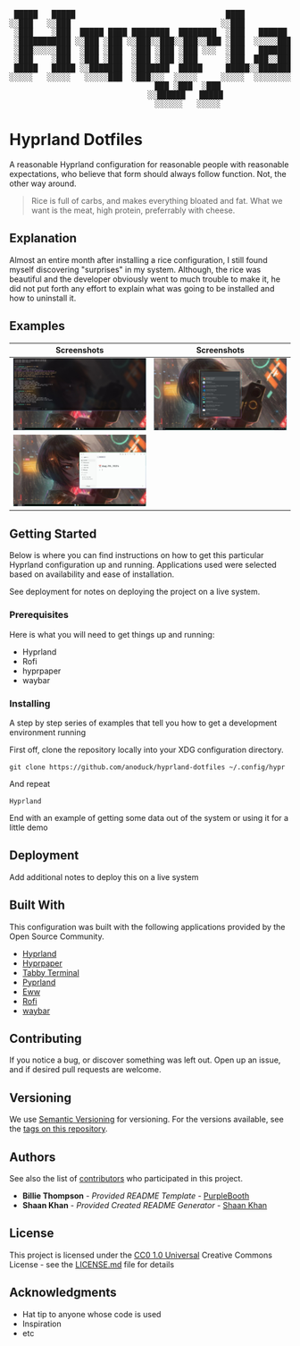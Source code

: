 
<div style="text-align: center;">
<pre>
 █████   █████                                ████                           █████    ██████████             █████       ██████   ███  ████
░░███   ░░███                                ░░███                          ░░███    ░░███░░░░███           ░░███       ███░░███ ░░░  ░░███
 ░███    ░███  █████ ████ ████████  ████████  ░███   ██████   ████████    ███████     ░███   ░░███  ██████  ███████    ░███ ░░░  ████  ░███   ██████   █████
 ░███████████ ░░███ ░███ ░░███░░███░░███░░███ ░███  ░░░░░███ ░░███░░███  ███░░███     ░███    ░███ ███░░███░░░███░    ███████   ░░███  ░███  ███░░███ ███░░
 ░███░░░░░███  ░███ ░███  ░███ ░███ ░███ ░░░  ░███   ███████  ░███ ░███ ░███ ░███     ░███    ░███░███ ░███  ░███    ░░░███░     ░███  ░███ ░███████ ░░█████
 ░███    ░███  ░███ ░███  ░███ ░███ ░███      ░███  ███░░███  ░███ ░███ ░███ ░███     ░███    ███ ░███ ░███  ░███ ███  ░███      ░███  ░███ ░███░░░   ░░░░███
 █████   █████ ░░███████  ░███████  █████     █████░░████████ ████ █████░░████████    ██████████  ░░██████   ░░█████   █████     █████ █████░░██████  ██████
░░░░░   ░░░░░   ░░░░░███  ░███░░░  ░░░░░     ░░░░░  ░░░░░░░░ ░░░░ ░░░░░  ░░░░░░░░    ░░░░░░░░░░    ░░░░░░     ░░░░░   ░░░░░     ░░░░░ ░░░░░  ░░░░░░  ░░░░░░
                ███ ░███  ░███
               ░░██████   █████
                ░░░░░░   ░░░░░
</pre>
</div>

# Hyprland Dotfiles

A reasonable Hyprland configuration for reasonable people with reasonable expectations, who believe that form should always follow function. Not, the other way around.

>Rice is full of carbs, and makes everything bloated and fat. What we want is the meat, high protein, preferrably with cheese.

## Explanation

Almost an entire month after installing a rice configuration, I still found myself
discovering "surprises" in my system. Although, the rice was beautiful and the developer
obviously went to much trouble to make it, he did not put forth any effort to explain what
was going to be installed and how to uninstall it.

## Examples

| Screenshots                         | Screenshots                      |
|-------------------------------------|----------------------------------|
| ![Tabby Terminal](assets/tabby.png) | ![Ulauncher](assets/ulaunch.png) |
| ![LogSeq](assets/logseq.png)        |                              |

## Getting Started

Below is where you can find instructions on how to get this particular Hyprland configuration up and running. Applications used were selected based on availability and ease of installation.

See deployment for notes on deploying the project on a live system.

### Prerequisites

Here is what you will need to get things up and running:
- Hyprland
- Rofi
- hyprpaper
- waybar

### Installing

A step by step series of examples that tell you how to get a development
environment running

First off, clone the repository locally into your XDG configuration directory.

    git clone https://github.com/anoduck/hyprland-dotfiles ~/.config/hypr

And repeat

    Hyprland

End with an example of getting some data out of the system or using it
for a little demo

## Deployment

Add additional notes to deploy this on a live system

## Built With

This configuration was built with the following applications provided by the Open Source Community.

- [Hyprland]( )
- [Hyprpaper]( )
- [Tabby Terminal](https://tabby.sh)
- [Pyprland]( )
- [Eww]( )
- [Rofi]( )
- [waybar]( )


## Contributing

If you notice a bug, or discover something was left out. Open up an issue, and if desired pull requests are welcome.

## Versioning

We use [Semantic Versioning](http://semver.org/) for versioning. For the versions
available, see the [tags on this
repository](https://github.com/PurpleBooth/a-good-readme-template/tags).

## Authors

See also the list of
[contributors](https://github.com/PurpleBooth/a-good-readme-template/contributors)
who participated in this project.

- **Billie Thompson** - _Provided README Template_ - [PurpleBooth](https://github.com/PurpleBooth)
- **Shaan Khan** - _Provided Created README Generator_ - [Shaan Khan](https://github.com/ShaanCoding)


## License

This project is licensed under the [CC0 1.0 Universal](LICENSE.md)
Creative Commons License - see the [LICENSE.md](LICENSE.md) file for
details

## Acknowledgments

- Hat tip to anyone whose code is used
- Inspiration
- etc
